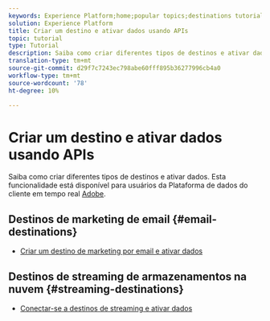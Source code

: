 ```yaml
---
keywords: Experience Platform;home;popular topics;destinations tutorial
solution: Experience Platform
title: Criar um destino e ativar dados usando APIs
topic: tutorial
type: Tutorial
description: Saiba como criar diferentes tipos de destinos e ativar dados.
translation-type: tm+mt
source-git-commit: d29f7c7243ec798abe60fff895b36277996cb4a0
workflow-type: tm+mt
source-wordcount: '78'
ht-degree: 10%

---
```



# Criar um destino e ativar dados usando APIs

Saiba como criar diferentes tipos de destinos e ativar dados. Esta funcionalidade está disponível para usuários da Plataforma de dados do cliente em tempo real [Adobe](https://docs.adobe.com/content/help/pt-BR/experience-platform/rtcdp/overview.html).

## Destinos de marketing de email {#email-destinations}

* [Criar um destino de marketing por email e ativar dados](../destinations/api/email-marketing.md)

## Destinos de streaming de armazenamentos na nuvem {#streaming-destinations}

* [Conectar-se a destinos de streaming e ativar dados](../destinations/api/streaming-destinations.md)